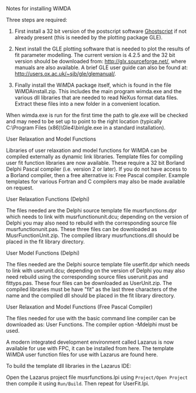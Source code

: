 Notes for installing WiMDA

Three steps are required:

1) First install a 32 bit version of the postscript software <a href="https://www.ghostscript.com/releases/gsdnld.html" >Ghostscript</a> if not already present (this is needed by the plotting package GLE). 

2) Next install the GLE plotting software that is needed to plot the results of fit parameter modelling. 
The current version is 4.2.5 and the 32 bit version should be downloaded from: http://glx.sourceforge.net/, where manuals are also available. 
A brief GLE user guide can also be found at: http://users.ox.ac.uk/~sjb/gle/glemanual/.

3) Finally install the WiMDA package itself, which is found in the file WiMDAinstall.zip. 
This includes the main program wimda.exe and the various dll libraries that are needed to read NeXus format data files. 
Extract these files into a new folder in a convenient location. 

When wimda.exe is run for the first time the path to gle.exe will be checked and may need to be set up to point to the right location 
(typically C:\Program Files (x86)\Gle4\bin\gle.exe in a standard installation).

User Relaxation and Model Functions

Libraries of user relaxation and model functions for WiMDA can be compiled externally as dynamic link libraries. 
Template files for compiling user fit function libraries are now available. 
These require a 32 bit Borland Delphi Pascal compiler (i.e. version 2 or later). 
If you do not have access to a Borland compiler, then a free alternative is: Free Pascal compiler. 
Example templates for various Fortran and C compilers may also be made available on request.

User Relaxation Functions (Delphi)

The files needed are the Delphi source template file musrfunctions.dpr which needs to link with musrfunctionunit.dcu; 
depending on the version of Delphi you may also need to rebuild with the corresponding source file musrfunctionunit.pas. 
These three files can be downloaded as MusrFunctionUnit.zip. The compiled library musrfunctions.dll should be placed in the fit library directory.

User Model Functions (Delphi)

The files needed are the Delphi source template file userfit.dpr which needs to link with userunit.dcu; 
depending on the version of Delphi you may also need rebuild using the corresponding source files userunit.pas and fittyps.pas. 
These four files can be downloaded as UserUnit.zip. 
The compiled libraries must be have "fit" as the last three characters of the name and the compiled dll should be placed in the fit library directory.

User Relaxation and Model Functions (Free Pascal Compiler)

The files needed for use with the basic command line compiler can be downloaded as: User Functions. 
The compiler option -Mdelphi must be used.

A modern integrated development environment called Lazarus is now available for use with FPC, it can be installed from here. 
The template WiMDA user function files for use with Lazarus are found here.

To build the template dll libraries in the Lazarus IDE:

Open the Lazarus project file musrfunctions.lpi using `Project/Open Project` then compile it using `Run/Build`. 
Then repeat for UserFit.lpi.
